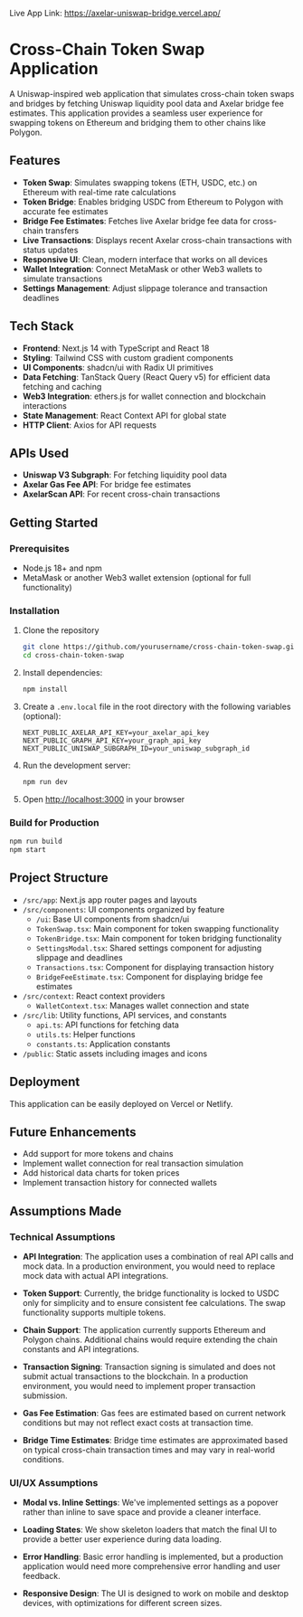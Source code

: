 Live App Link: https://axelar-uniswap-bridge.vercel.app/

# Cross-Chain Token Swap Application

A Uniswap-inspired web application that simulates cross-chain token swaps and bridges by fetching Uniswap liquidity pool data and Axelar bridge fee estimates. This application provides a seamless user experience for swapping tokens on Ethereum and bridging them to other chains like Polygon.

## Features

- **Token Swap**: Simulates swapping tokens (ETH, USDC, etc.) on Ethereum with real-time rate calculations
- **Token Bridge**: Enables bridging USDC from Ethereum to Polygon with accurate fee estimates
- **Bridge Fee Estimates**: Fetches live Axelar bridge fee data for cross-chain transfers
- **Live Transactions**: Displays recent Axelar cross-chain transactions with status updates
- **Responsive UI**: Clean, modern interface that works on all devices
- **Wallet Integration**: Connect MetaMask or other Web3 wallets to simulate transactions
- **Settings Management**: Adjust slippage tolerance and transaction deadlines

## Tech Stack

- **Frontend**: Next.js 14 with TypeScript and React 18
- **Styling**: Tailwind CSS with custom gradient components
- **UI Components**: shadcn/ui with Radix UI primitives
- **Data Fetching**: TanStack Query (React Query v5) for efficient data fetching and caching
- **Web3 Integration**: ethers.js for wallet connection and blockchain interactions
- **State Management**: React Context API for global state
- **HTTP Client**: Axios for API requests

## APIs Used

- **Uniswap V3 Subgraph**: For fetching liquidity pool data
- **Axelar Gas Fee API**: For bridge fee estimates
- **AxelarScan API**: For recent cross-chain transactions

## Getting Started

### Prerequisites

- Node.js 18+ and npm
- MetaMask or another Web3 wallet extension (optional for full functionality)

### Installation

1. Clone the repository
   ```bash
   git clone https://github.com/yourusername/cross-chain-token-swap.git
   cd cross-chain-token-swap
   ```

2. Install dependencies:
   ```bash
   npm install
   ```

3. Create a `.env.local` file in the root directory with the following variables (optional):
   ```
   NEXT_PUBLIC_AXELAR_API_KEY=your_axelar_api_key
   NEXT_PUBLIC_GRAPH_API_KEY=your_graph_api_key
   NEXT_PUBLIC_UNISWAP_SUBGRAPH_ID=your_uniswap_subgraph_id
   ```

4. Run the development server:
   ```bash
   npm run dev
   ```

5. Open [http://localhost:3000](http://localhost:3000) in your browser

### Build for Production

```bash
npm run build
npm start
```

## Project Structure

- `/src/app`: Next.js app router pages and layouts
- `/src/components`: UI components organized by feature
  - `/ui`: Base UI components from shadcn/ui
  - `TokenSwap.tsx`: Main component for token swapping functionality
  - `TokenBridge.tsx`: Main component for token bridging functionality
  - `SettingsModal.tsx`: Shared settings component for adjusting slippage and deadlines
  - `Transactions.tsx`: Component for displaying transaction history
  - `BridgeFeeEstimate.tsx`: Component for displaying bridge fee estimates
- `/src/context`: React context providers
  - `WalletContext.tsx`: Manages wallet connection and state
- `/src/lib`: Utility functions, API services, and constants
  - `api.ts`: API functions for fetching data
  - `utils.ts`: Helper functions
  - `constants.ts`: Application constants
- `/public`: Static assets including images and icons

## Deployment

This application can be easily deployed on Vercel or Netlify.

## Future Enhancements

- Add support for more tokens and chains
- Implement wallet connection for real transaction simulation
- Add historical data charts for token prices
- Implement transaction history for connected wallets

## Assumptions Made

### Technical Assumptions

- **API Integration**: The application uses a combination of real API calls and mock data. In a production environment, you would need to replace mock data with actual API integrations.

- **Token Support**: Currently, the bridge functionality is locked to USDC only for simplicity and to ensure consistent fee calculations. The swap functionality supports multiple tokens.

- **Chain Support**: The application currently supports Ethereum and Polygon chains. Additional chains would require extending the chain constants and API integrations.

- **Transaction Signing**: Transaction signing is simulated and does not submit actual transactions to the blockchain. In a production environment, you would need to implement proper transaction submission.

- **Gas Fee Estimation**: Gas fees are estimated based on current network conditions but may not reflect exact costs at transaction time.

- **Bridge Time Estimates**: Bridge time estimates are approximated based on typical cross-chain transaction times and may vary in real-world conditions.

### UI/UX Assumptions

- **Modal vs. Inline Settings**: We've implemented settings as a popover rather than inline to save space and provide a cleaner interface.

- **Loading States**: We show skeleton loaders that match the final UI to provide a better user experience during data loading.

- **Error Handling**: Basic error handling is implemented, but a production application would need more comprehensive error handling and user feedback.

- **Responsive Design**: The UI is designed to work on mobile and desktop devices, with optimizations for different screen sizes.


